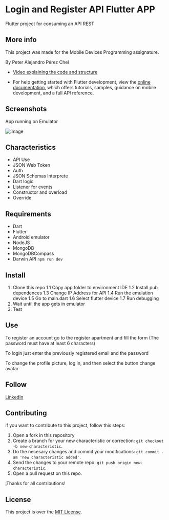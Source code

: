 # Login and Register API Flutter APP

Flutter project for consuming an API REST 

## More info

This project was made for the Mobile Devices Programming assignature.

By Peter Alejandro Pérez Chel

- [Video explaining the code and structure](https://youtu.be/oXGVGGDW3BE)

- For help getting started with Flutter development, view the [online documentation](https://docs.flutter.dev/), which offers tutorials, samples, guidance on mobile development, and a full API reference.

## Screenshots

App running on Emulator

![image](https://github.com/PeterPerez01/flutter_api_curso/assets/56180954/625d2829-1d94-409f-98d0-ff8fc3deb8d6)



## Characteristics
- API Use
- JSON Web Token
- Auth
- JSON Schemas Interprete
- Dart logic
- Listener for events
- Constructor and overload
- Override

## Requirements
- Dart
- Flutter
- Android emulator
- NodeJS
- MongoDB
- MongoDBCompass
- Darwin API  `npm run dev`

## Install

1. Clone this repo
  1.1 Copy app folder to environment IDE
  1.2 Install pub dependences
  1.3 Change IP Address for API
  1.4 Run the emulation device
  1.5 Go to main.dart
  1.6 Select flutter device
  1.7 Run debugging
2. Wait until the app gets in emulator
3. Test

## Use

To register an account go to the register apartment and fill the form (The password must have at least 6 characters)

To login just enter the previously registered email and the password

To change the profile picture, log in, and then select the button change avatar


## Follow

[LinkedIn](https://www.linkedin.com/in/peter-perez01/)


## Contributing

if you want to contribute to this project, follow this steps:

1. Open a fork in this repository
2. Create a branch for your new characteristic or correction: `git checkout -b new-characteristic`.
3. Do the necesary changes and commit your modifications: `git commit -am 'new characteristic added'`.
4. Send the changes to your remote repo: `git push origin new-characteristic`.
5. Open a pull request on this repo.

¡Thanks for all contributions!

## License

This project is over the  [MIT License](LICENSE).
